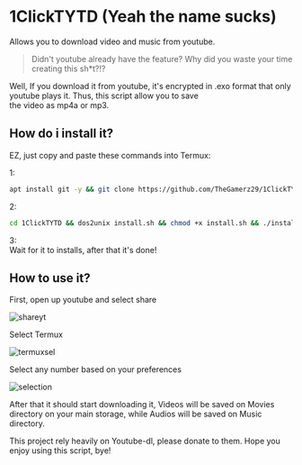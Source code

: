 # 1ClickTYTD (Yeah the name sucks)
Allows you to download video and music from youtube.

> Didn't youtube already have the feature? Why did you waste your time creating this sh*t?!?

Well, If you download it from youtube, it's encrypted in .exo format that only youtube plays it. Thus, this script allow you to save <br>
the video as mp4a or mp3. <br>

## How do i install it?

EZ, just copy and paste these commands into Termux: <br>

1: <br>
```bash
apt install git -y && git clone https://github.com/TheGamerz29/1ClickTYTD
```
2: <br>
```bash 
cd 1ClickTYTD && dos2unix install.sh && chmod +x install.sh && ./install.sh
```

3: <br>
Wait for it to installs, after that it's done! 

## How to use it? 

First, open up youtube and select share <br>

![shareyt](https://github.com/TheGamerz29/1ClickTYTD/raw/main/Polish_20210322_202518740.jpg)
<br>

Select Termux <br>

![termuxsel](https://github.com/TheGamerz29/1ClickTYTD/raw/main/Polish_20210322_202615387.jpg) 
<br>

Select any number based on your preferences <br>

![selection](https://github.com/TheGamerz29/1ClickTYTD/raw/main/Screenshot_20210322_202327.jpg)
<br>

After that it should start downloading it, Videos will be saved on Movies directory on your main storage, while Audios will be saved on Music directory. 

This project rely heavily on Youtube-dl, please donate to them. Hope you enjoy using this script, bye! 

